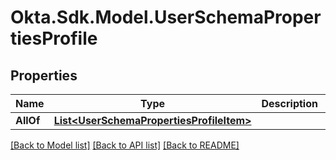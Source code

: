 # Okta.Sdk.Model.UserSchemaPropertiesProfile

## Properties

Name | Type | Description | Notes
------------ | ------------- | ------------- | -------------
**AllOf** | [**List&lt;UserSchemaPropertiesProfileItem&gt;**](UserSchemaPropertiesProfileItem.md) |  | [optional] 

[[Back to Model list]](../README.md#documentation-for-models) [[Back to API list]](../README.md#documentation-for-api-endpoints) [[Back to README]](../README.md)

